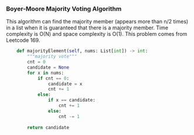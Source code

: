 ### Boyer-Moore Majority Voting Algorithm
This algorithm can find the majority member (appears more than n/2 times) in a list when it is guaranteed that there is a majority member. Time complexity is O(N) and space complexity is O(1). This problem comes from Leetcode 169.   

```python
    def majorityElement(self, nums: List[int]) -> int:
        """majority vote"""
        cnt = 0
        candidate = None
        for x in nums:
            if cnt == 0:
                candidate = x
                cnt += 1
            else:
                if x == candidate:
                    cnt += 1
                else:
                    cnt -= 1
                    
        return candidate
```